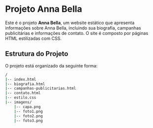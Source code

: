 # Projeto Anna Bella

Este é o projeto **Anna Bella**, um website estático que apresenta informações sobre Anna Bella, incluindo sua biografia, campanhas publicitárias e informações de contato. O site é composto por páginas HTML estilizadas com CSS.

## Estrutura do Projeto

O projeto está organizado da seguinte forma:

```bash
/
|-- index.html
|-- biografia.html
|-- campanhas-publicitarias.html
|-- contato.html
|-- estilo.css
|-- imagens/
    |-- capa.png
    |-- foto1.png
    |-- foto2.png
    |-- foto3.png
